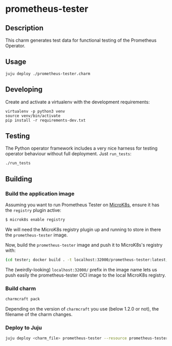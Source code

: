 # prometheus-tester

## Description

This charm generates test data for functional testing of the
Prometheus Operator.

## Usage

    juju deploy ./prometheus-tester.charm

## Developing

Create and activate a virtualenv with the development requirements:

    virtualenv -p python3 venv
    source venv/bin/activate
    pip install -r requirements-dev.txt

## Testing

The Python operator framework includes a very nice harness for testing
operator behaviour without full deployment. Just `run_tests`:

    ./run_tests

## Building

### Build the application image

Assuming you want to run Prometheus Tester on [MicroK8s](https://microk8s.io/), ensure it has the `registry` plugin active:

```sh
$ microk8s enable registry
```

We will need the MicroK8s registry plugin up and running to store in there the `prometheus-tester` image.

Now, build the `prometheus-tester` image and push it to MicroK8s's registry with:

```sh
(cd tester; docker build . -t localhost:32000/prometheus-tester:latest; docker push localhost:32000/prometheus-tester:latest)
```

The (weirdly-looking) `localhost:32000/` prefix in the image name lets us push easily the prometheus-tester OCI image to the local MicroK8s registry.

### Build charm

```sh
charmcraft pack
```

Depending on the version of `charmcraft` you use (below 1.2.0 or not), the filename of the charm changes.

### Deploy to Juju

```sh
juju deploy <charm_file> prometheus-tester --resource prometheus-tester-image=localhost:32000/prometheus-tester:latest
```
